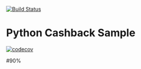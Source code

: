 [![Build Status](https://travis-ci.org/ElenaVeselovskaya/Cashback.svg?branch=master)](https://travis-ci.org/ElenaVeselovskaya/Cashback)

# Python Cashback Sample

[![codecov](https://codecov.io/gh/ElenaVeselovskaya/Cashback/branch/master/graph/badge.svg)](https://codecov.io/gh/ElenaVeselovskaya/Cashback)

#90%
